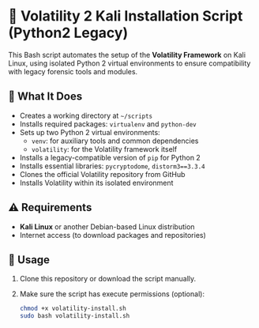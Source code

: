 # 🧠 Volatility 2 Kali Installation Script (Python2 Legacy)

This Bash script automates the setup of the **Volatility Framework** on Kali Linux, using isolated Python 2 virtual environments to ensure compatibility with legacy forensic tools and modules.

## 🔧 What It Does

- Creates a working directory at `~/scripts`
- Installs required packages: `virtualenv` and `python-dev`
- Sets up two Python 2 virtual environments:
  - `venv`: for auxiliary tools and common dependencies
  - `volatility`: for the Volatility framework itself
- Installs a legacy-compatible version of `pip` for Python 2
- Installs essential libraries: `pycryptodome`, `distorm3==3.3.4`
- Clones the official Volatility repository from GitHub
- Installs Volatility within its isolated environment

## ⚠️ Requirements

- **Kali Linux** or another Debian-based Linux distribution
- Internet access (to download packages and repositories)

## 🚀 Usage

1. Clone this repository or download the script manually.
2. Make sure the script has execute permissions (optional):

   ```bash
   chmod +x volatility-install.sh
   sudo bash volatility-install.sh
